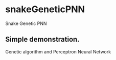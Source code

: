 # snakeGeneticPNN
Snake Genetic PNN

## Simple demonstration.
Genetic algorithm and Perceptron Neural Network

